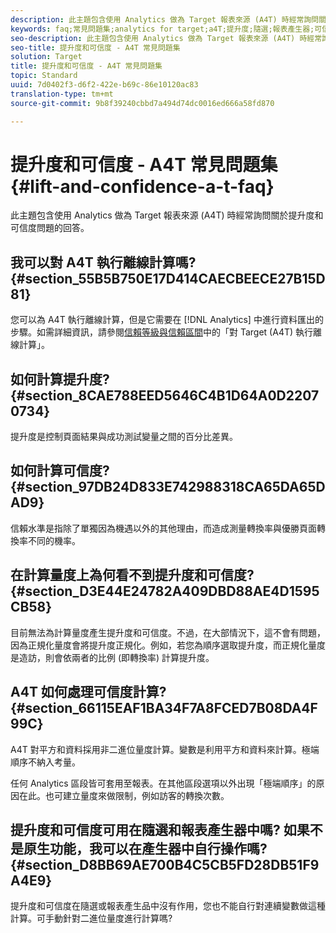 ```yaml
---
description: 此主題包含使用 Analytics 做為 Target 報表來源 (A4T) 時經常詢問關於提升度和可信度問題的回答。
keywords: faq;常見問題集;analytics for target;a4T;提升度;隨選;報表產生器;可信度
seo-description: 此主題包含使用 Analytics 做為 Target 報表來源 (A4T) 時經常詢問關於提升度和可信度問題的回答。
seo-title: 提升度和可信度 - A4T 常見問題集
solution: Target
title: 提升度和可信度 - A4T 常見問題集
topic: Standard
uuid: 7d0402f3-d6f2-422e-b69c-86e10120ac83
translation-type: tm+mt
source-git-commit: 9b8f39240cbbd7a494d74dc0016ed666a58fd870

---
```



# 提升度和可信度 - A4T 常見問題集{#lift-and-confidence-a-t-faq}

此主題包含使用 Analytics 做為 Target 報表來源 (A4T) 時經常詢問關於提升度和可信度問題的回答。

## 我可以對 A4T 執行離線計算嗎? {#section_55B5B750E17D414CAECBEECE27B15D81}

您可以為 A4T 執行離線計算，但是它需要在 [!DNL Analytics] 中進行資料匯出的步驟。如需詳細資訊，請參閱[信賴等級與信賴區間](../../../c-reports/conversion-rate.md#concept_0D0002A1EBDF420E9C50E2A46F36629B)中的「對 Target (A4T) 執行離線計算」。

## 如何計算提升度? {#section_8CAE788EED5646C4B1D64A0D22070734}

提升度是控制頁面結果與成功測試變量之間的百分比差異。

## 如何計算可信度?  {#section_97DB24D833E742988318CA65DA65DAD9}

信賴水準是指除了單獨因為機遇以外的其他理由，而造成測量轉換率與優勝頁面轉換率不同的機率。

## 在計算量度上為何看不到提升度和可信度?  {#section_D3E44E24782A409DBD88AE4D1595CB58}

目前無法為計算量度產生提升度和可信度。不過，在大部情況下，這不會有問題，因為正規化量度會將提升度正規化。例如，若您為順序選取提升度，而正規化量度是造訪，則會依兩者的比例 (即轉換率) 計算提升度。

## A4T 如何處理可信度計算?  {#section_66115EAF1BA34F7A8FCED7B08DA4F99C}

A4T 對平方和資料採用非二進位量度計算。變數是利用平方和資料來計算。極端順序不納入考量。

任何 Analytics 區段皆可套用至報表。在其他區段選項以外出現「極端順序」的原因在此。也可建立量度來做限制，例如訪客的轉換次數。

## 提升度和可信度可用在隨選和報表產生器中嗎? 如果不是原生功能，我可以在產生器中自行操作嗎? {#section_D8BB69AE700B4C5CB5FD28DB51F9A4E9}

提升度和可信度在隨選或報表產生品中沒有作用，您也不能自行對連續變數做這種計算。可手動針對二進位量度進行計算嗎?
